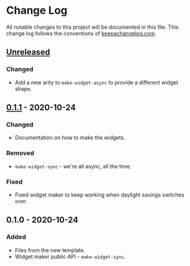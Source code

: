# Change Log
All notable changes to this project will be documented in this file. This change log follows the conventions of [keepachangelog.com](http://keepachangelog.com/).

## [Unreleased]
### Changed
- Add a new arity to `make-widget-async` to provide a different widget shape.

## [0.1.1] - 2020-10-24
### Changed
- Documentation on how to make the widgets.

### Removed
- `make-widget-sync` - we're all async, all the time.

### Fixed
- Fixed widget maker to keep working when daylight savings switches over.

## 0.1.0 - 2020-10-24
### Added
- Files from the new template.
- Widget maker public API - `make-widget-sync`.

[Unreleased]: https://github.com/your-name/clojure-lab-2/compare/0.1.1...HEAD
[0.1.1]: https://github.com/your-name/clojure-lab-2/compare/0.1.0...0.1.1
